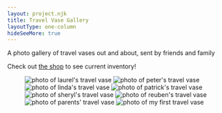 ```yaml
---
layout: project.njk
title: Travel Vase Gallery
layoutType: one-column
hideSeeMore: true
---
```

A photo gallery of travel vases out and about, sent by friends and family

Check out [the shop](/shop) to see current inventory!

<figure class="two-two">
  <img src="/public/travel-vase-laurel.jpg" class="double" alt="photo of laurel's travel vase">
  <img src="/public/travel-vase-peter.jpg" alt="photo of peter's travel vase">
  <img src="/public/travel-vase-linda.jpg" alt="photo of linda's travel vase">
  <img src="/public/travel-vase-patrick.jpg" alt="photo of patrick's travel vase">
  <img src="/public/travel-vase-sheryl.jpg" alt="photo of sheryl's travel vase">
  <img src="/public/travel-vase-reuben.jpg" alt="photo of reuben's travel vase">
  <img src="/public/travel-vase-parents.jpg" alt="photo of parents' travel vase">
  <img src="/public/pocket-vase.jpg" alt="photo of my first travel vase">
  <!-- <figcaption>TK TK</figcaption> -->
</figure>
